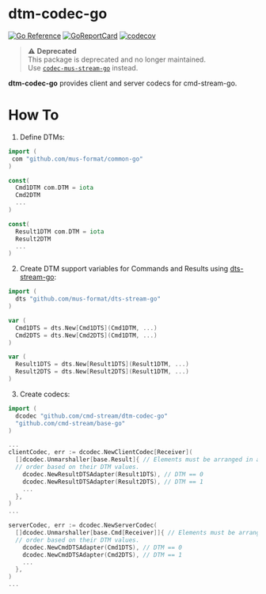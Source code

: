 # dtm-codec-go

[![Go Reference](https://pkg.go.dev/badge/github.com/cmd-stream/dtm-codec-go.svg)](https://pkg.go.dev/github.com/cmd-stream/dtm-codec-go)
[![GoReportCard](https://goreportcard.com/badge/cmd-stream/dtm-codec-go)](https://goreportcard.com/report/github.com/cmd-stream/dtm-codec-go)
[![codecov](https://codecov.io/gh/cmd-stream/dtm-codec-go/graph/badge.svg?token=6JVVHR8QHF)](https://codecov.io/gh/cmd-stream/dtm-codec-go)

> ⚠️ **Deprecated**  
> This package is deprecated and no longer maintained.  
> Use [`codec-mus-stream-go`](https://github.com/cmd-stream/codec-mus-stream-go) instead.

**dtm-codec-go** provides client and server codecs for cmd-stream-go.

# How To

1. Define DTMs:

```go
import (
 com "github.com/mus-format/common-go"
)

const(
  Cmd1DTM com.DTM = iota
  Cmd2DTM
  ...
)

const(
  Result1DTM com.DTM = iota
  Result2DTM
  ...
)
```

2. Create DTM support variables for Commands and Results using [dts-stream-go](https://github.com/mus-format/dts-stream-go):

```go
import (
  dts "github.com/mus-format/dts-stream-go"
)

var (
  Cmd1DTS = dts.New[Cmd1DTS](Cmd1DTM, ...)
  Cmd2DTS = dts.New[Cmd2DTS](Cmd1DTM, ...)
)

var (
  Result1DTS = dts.New[Result1DTS](Result1DTM, ...)
  Result2DTS = dts.New[Result2DTS](Result1DTM, ...)
)
```

3. Create codecs:

```go
import (
  dcodec "github.com/cmd-stream/dtm-codec-go"
  "github.com/cmd-stream/base-go"
)

...
clientCodec, err := dcodec.NewClientCodec[Receiver](
  []dcodec.Unmarshaller[base.Result]{ // Elements must be arranged in ascending 
  // order based on their DTM values.
    dcodec.NewResultDTSAdapter(Result1DTS), // DTM == 0
    dcodec.NewResultDTSAdapter(Result2DTS), // DTM == 1
    ...
  },
)
...

serverCodec, err := dcodec.NewServerCodec(
  []dcodec.Unmarshaller[base.Cmd[Receiver]]{ // Elements must be arranged in ascending 
  // order based on their DTM values.
    dcodec.NewCmdDTSAdapter(Cmd1DTS), // DTM == 0
    dcodec.NewCmdDTSAdapter(Cmd2DTS), // DTM == 1
    ...
  },
)
...
```

